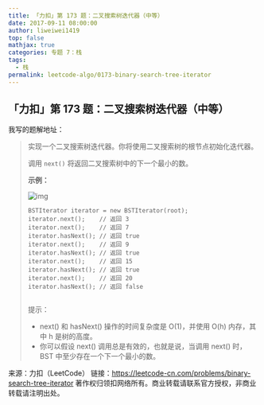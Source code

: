 ```yaml
---
title: 「力扣」第 173 题：二叉搜索树迭代器（中等）
date: 2017-09-11 08:00:00
author: liweiwei1419
top: false
mathjax: true
categories: 专题 7：栈
tags:
  - 栈
permalink: leetcode-algo/0173-binary-search-tree-iterator
---
```


## 「力扣」第 173 题：二叉搜索树迭代器（中等）

我写的题解地址：

> 实现一个二叉搜索树迭代器。你将使用二叉搜索树的根节点初始化迭代器。
>
> 调用 `next()` 将返回二叉搜索树中的下一个最小的数。
>
> **示例：**
>
> ![img](https://assets.leetcode-cn.com/aliyun-lc-upload/uploads/2018/12/25/bst-tree.png)
>
> ```
> BSTIterator iterator = new BSTIterator(root);
> iterator.next();    // 返回 3
> iterator.next();    // 返回 7
> iterator.hasNext(); // 返回 true
> iterator.next();    // 返回 9
> iterator.hasNext(); // 返回 true
> iterator.next();    // 返回 15
> iterator.hasNext(); // 返回 true
> iterator.next();    // 返回 20
> iterator.hasNext(); // 返回 false
> 
> 
> ```
>
> 提示：
>
> + next() 和 hasNext() 操作的时间复杂度是 O(1)，并使用 O(h) 内存，其中 h 是树的高度。
> + 你可以假设 next() 调用总是有效的，也就是说，当调用 next() 时，BST 中至少存在一个下一个最小的数。

来源：力扣（LeetCode）
链接：https://leetcode-cn.com/problems/binary-search-tree-iterator
著作权归领扣网络所有。商业转载请联系官方授权，非商业转载请注明出处。